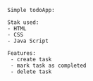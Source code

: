     Simple todoApp:

    Stak used:
    - HTML
    - CSS
    - Java Script

    Features:
     - create task
     - mark task as completed
     - delete task

    